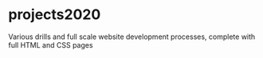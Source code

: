 # projects2020
Various drills and full scale website development processes, complete with full HTML and CSS pages
